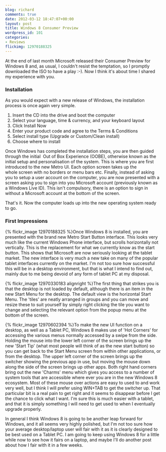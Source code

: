 ```yaml
---
blog: richard
comments: true
date: 2012-03-12 18:47:07+00:00
layout: post
title: Windows 8 Consumer Preview
wordpress_id: 101
categories:
- Reviews
flickimg: 12970188325
---
```


At the end of last month Microsoft released their Consumer Preview for Windows 8 and, as 
usual, I couldn't resist the temptation, so I promptly downloaded the ISO to have a
play :-). Now I think it's about time I shared my experience with you.

### Installation

As you would expect with a new release of Windows, the installation process is once again 
very simple.
	
  1. Insert the CD into the drive and boot the computer
  2. Select your language, time & currency, and your keyboard layout	
  3. Click Install Now
  4. Enter your product code and agree to the Terms & Conditions
  5. Select install type (Upgrade or Custom/Clean install)
  6. Choose where to install

Once Windows has completed the installation steps, you are then guided through the initial 
Out of Box Experience (OOBE), otherwise known as the initial setup and personalisation of
the system. This is where you are first introduced to the new Metro UI. Each option screen
takes up the whole screen with no borders or menu bars etc. Finally, instead of asking you
to setup a user account on the computer, you are now presented with a screen asking you to
sign into you Microsoft account (previously known as a Windows Live ID). This isn't
compulsory, there is an option to sign in without a Microsoft account at the bottom of the
screen.

That's it. Now the computer loads up into the new operating system ready to go.

### First Impressions

{% flickr_image 12970188325 %}Once Windows 8 is installed, you are presented with the brand
new Metro Start Button interface. This looks very much like the current Windows Phone
interface, but scrolls horizontally not vertically. This is the replacement for what we
currently know as the start button. This shows that Microsoft are now seriously looking at
the tablet market. The new interface is very much a new take on many of the popular tablet
interfaces currently on the market. I'm not too sure how successful this will be in a
desktop environment, but that is what I intend to find out, mainly due to me being devoid of
any form of tablet PC at my disposal.

{% flickr_image 12970330183 alignright %}The first thing that strikes you is that the
desktop is not loaded by default, although there is an item in the new Start Menu for the
desktop. The default view is the horizontal Start Menu. The 'tiles' are neatly arranged in
groups and you can move and resize these to suit yourself by simply right clicking the tile
you want to change and selecting the relevant option from the popup menu at the bottom of
the screen.

{% flickr_image 12970602394 %}To make the new UI function on a desktop, as well as a Tablet
PC, Windows 8 makes use of 'Hot Corners' for accessing the various menus normally accessed by
a swipe from the side. Holding the mouse into the lower left corner of the screen brings up
the new 'Start Tip' (what most people will think of as the new start button) so you can get
back to the Start Menu screen from within other applications, or from the desktop. The upper
left corner of the screen brings up the switcher showing the previous app in use, but moving
the mouse down along the side of the screen brings up other apps. Both right hand corners
bring out the new 'Charms' menu which gives you access to a number of system tools that are
accessible where ever you are in the new Windows 8 ecosystem. Most of these mouse over actions
are easy to used to and work very well, but I think I will prefer using WIN+TAB to get the
switcher up. That particular bit is a real pain to get right and it seems to disappear before
I get the chance to click what I want. I'm sure this is much easier with a tablet, and that
it is simply something I will need to get used to when I eventually upgrade properly.

In general I think Windows 8 is going to be another leap forward for Windows, and it all seems
very highly polished, but I'm not too sure how your average desktop/laptop user will fair with
it as it is clearly designed to be best used on a Tablet PC. I am going to keep using Windows
8 for a little while now to see how it fairs on a laptop, and maybe I'll do another post about
how I fair with it in a few weeks.